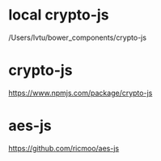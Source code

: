 # local crypto-js
/Users/lvtu/bower_components/crypto-js

# crypto-js
https://www.npmjs.com/package/crypto-js

# aes-js
https://github.com/ricmoo/aes-js
